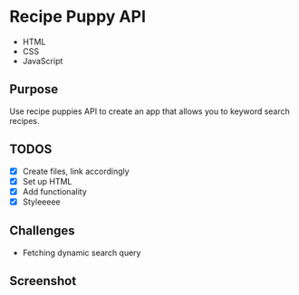 # Recipe Puppy API
- HTML
- CSS
- JavaScript

## Purpose
Use recipe puppies API to create an app that allows you to keyword search recipes.

## TODOS
- [x] Create files, link accordingly
- [x] Set up HTML
- [x] Add functionality
- [x] Styleeeee

## Challenges
- Fetching dynamic search query

## Screenshot
